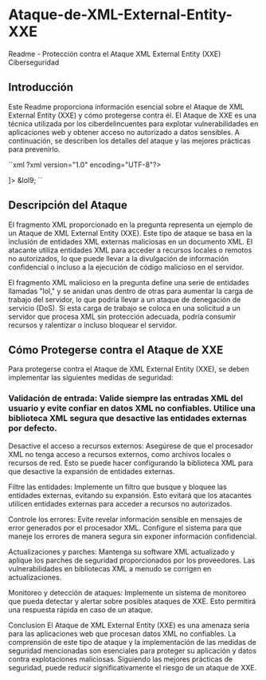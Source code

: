 # Ataque-de-XML-External-Entity-XXE
Readme - Protección contra el Ataque XML External Entity (XXE)
Ciberseguridad

## Introducción
Este Readme proporciona información esencial sobre el Ataque de XML External Entity (XXE) y cómo protegerse contra él. El Ataque de XXE es una técnica utilizada por los ciberdelincuentes para explotar vulnerabilidades en aplicaciones web y obtener acceso no autorizado a datos sensibles. A continuación, se describen los detalles del ataque y las mejores prácticas para prevenirlo.

``xml ?xml version="1.0" encoding="UTF-8"?>
<!DOCTYPE lolz [
<!ENTITY lol "lol">
<!ELEMENT lolz (#PCDATA)>
<!ENTITY lol1 "&lol;&lol;&lol;&lol;&lol;&lol;&lol;&lol;&lol;&lol;">
<!ENTITY lol2 "&lol1;&lol1;&lol1;&lol1;&lol1;&lol1;&lol1;&lol1;&lol1;&lol1;">
<!ENTITY lol3 "&lol2;&lol2;&lol2;&lol2;&lol2;&lol2;&lol2;&lol2;&lol2;&lol2;">
<!ENTITY lol4 "&lol3;&lol3;&lol3;&lol3;&lol3;&lol3;&lol3;&lol3;&lol3;&lol3;">
<!ENTITY lol5 "&lol4;&lol4;&lol4;&lol4;&lol4;&lol4;&lol4;&lol4;&lol4;&lol4;">
<!ENTITY lol6 "&lol5;&lol5;&lol5;&lol5;&lol5;&lol5;&lol5;&lol5;&lol5;&lol5;">
<!ENTITY lol7 "&lol6;&lol6;&lol6;&lol6;&lol6;&lol6;&lol6;&lol6;&lol6;&lol6;">
<!ENTITY lol8 "&lol7;&lol7;&lol7;&lol7;&lol7;&lol7;&lol7;&lol7;&lol7;&lol7;">
<!ENTITY lol9 "&lol8;&lol8;&lol8;&lol8;&lol8;&lol8;&lol8;&lol8;&lol8;&lol8;">
]>
<lolz>&lol9;</lolz>   ``
## Descripción del Ataque
El fragmento XML proporcionado en la pregunta representa un ejemplo de un Ataque de XML External Entity (XXE). Este tipo de ataque se basa en la inclusión de entidades XML externas maliciosas en un documento XML. El atacante utiliza entidades XML para acceder a recursos locales o remotos no autorizados, lo que puede llevar a la divulgación de información confidencial o incluso a la ejecución de código malicioso en el servidor.

El fragmento XML malicioso en la pregunta define una serie de entidades llamadas "lol," y se anidan unas dentro de otras para aumentar la carga de trabajo del servidor, lo que podría llevar a un ataque de denegación de servicio (DoS). Si esta carga de trabajo se coloca en una solicitud a un servidor que procesa XML sin protección adecuada, podría consumir recursos y ralentizar o incluso bloquear el servidor.

## Cómo Protegerse contra el Ataque de XXE
Para protegerse contra el Ataque de XML External Entity (XXE), se deben implementar las siguientes medidas de seguridad:

### Validación de entrada:  Valide siempre las entradas XML del usuario y evite confiar en datos XML no confiables. Utilice una biblioteca XML segura que desactive las entidades externas por defecto.

Desactive el acceso a recursos externos: Asegúrese de que el procesador XML no tenga acceso a recursos externos, como archivos locales o recursos de red. Esto se puede hacer configurando la biblioteca XML para que desactive la expansión de entidades externas.

Filtre las entidades: Implemente un filtro que busque y bloquee las entidades externas, evitando su expansión. Esto evitará que los atacantes utilicen entidades externas para acceder a recursos no autorizados.

Controle los errores: Evite revelar información sensible en mensajes de error generados por el procesador XML. Configure el sistema para que maneje los errores de manera segura sin exponer información confidencial.

Actualizaciones y parches: Mantenga su software XML actualizado y aplique los parches de seguridad proporcionados por los proveedores. Las vulnerabilidades en bibliotecas XML a menudo se corrigen en actualizaciones.

Monitoreo y detección de ataques: Implemente un sistema de monitoreo que pueda detectar y alertar sobre posibles ataques de XXE. Esto permitirá una respuesta rápida en caso de un ataque.

Conclusion
El Ataque de XML External Entity (XXE) es una amenaza seria para las aplicaciones web que procesan datos XML no confiables. La comprensión de este tipo de ataque y la implementación de las medidas de seguridad mencionadas son esenciales para proteger su aplicación y datos contra explotaciones maliciosas. Siguiendo las mejores prácticas de seguridad, puede reducir significativamente el riesgo de un ataque de XXE.

